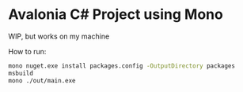 # Avalonia C# Project using Mono

WIP, but works on my machine

How to run:
```sh
mono nuget.exe install packages.config -OutputDirectory packages
msbuild
mono ./out/main.exe
```
